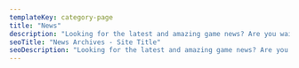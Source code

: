 ```yaml
---
templateKey: category-page
title: "News"
description: "Looking for the latest and amazing game news? Are you waiting for new game launch? Want to read about all the latest and hottest game anticipations? We are here to provide you the information that you need to know and want to know about the world of games."
seoTitle: "News Archives - Site Title"
seoDescription: "Looking for the latest and amazing game news? Are you waiting for new game launch? Want to read about all the latest and hottest game anticipations?"
---
```

